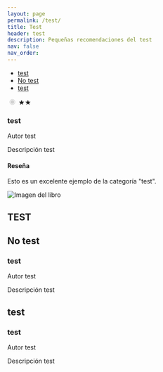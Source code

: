 ```yaml
---
layout: page
permalink: /test/
title: Test
header: test
description: Pequeñas recomendaciones del test
nav: false
nav_order:
---
```

<link rel="stylesheet" href="test.css">
<ul class="list-inline">
  <li class="list-inline-item"><a href="/test/recomendaciones/test">test</a></li>
  <li class="list-inline-item"><a href="/test/recomendaciones/no-test">No test</a></li>
  <li class="list-inline-item"><a href="/test/recomendaciones/test">test</a></li>
</ul>


<div class="flex flex-wrap">
    <div class="card">
        <div class="card-body">
            <div class="rating">
                <input type="radio" name="rating" value="2" id="2-stars" checked disabled>
                <label for="2-stars">★★</label>
            </div>
            <h3>test</h3>
            <p>Autor test</p>
            <p>Descripción test</p>
            <h4>Reseña</h4>
            <p>Esto es un excelente ejemplo de la categoría "test".</p>
        </div>
    </div>
    <img src="https://t0.gstatic.com/licensed-image?q=ANd9GcQkrjYxSfSHeCEA7hkPy8e2JphDsfFHZVKqx-3t37E4XKr-AT7DML8IwtwY0TnZsUcQ" alt="Imagen del libro" class="book-image float-left mr-20">
    <h2 class="text-center font-size-36px font-weight-bold text-transform-uppercase">TEST</h2>
</div>

  <div class="flex flex-wrap">
    <h2 id="no-test" class="text-2xl font-bold mb-4  text-black dark:text-white [scroll-margin-top:60px]">No test</h2>
      <div class="card-body">
    <h3>test</h3>
    <p>Autor test</p>
    <p>Descripción test</p>
  </div>
  </div>

  <div class="flex flex-wrap">
    <h2 id="test" class="text-2xl font-bold mb-4  text-black dark:text-white [scroll-margin-top:60px]">test</h2>
      <div class="card-body">
    <h3>test</h3>
    <p>Autor test</p>
    <p>Descripción test</p>
  </div>
  </div>
</body>
</html>